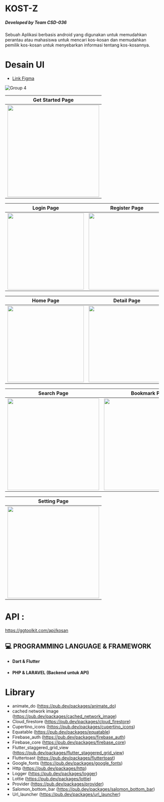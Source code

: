# KOST-Z
##### Developed by Team CSD-036
Sebuah Aplikasi berbasis android yang digunakan untuk memudahkan perantau atau mahasiswa untuk mencari kos-kosan dan memudahkan pemilik kos-kosan untuk menyebarkan informasi tentang kos-kosannya.

# Desain UI
- [Link Figma](https://www.figma.com/file/foIAKE6GZA2ANAG42kwiCv/kos-z?node-id=0%3A1)

![Group 4](https://user-images.githubusercontent.com/37721680/147351539-2f0761e9-ab2d-4985-9b32-45425f6b8240.png)


Get Started Page |
:----------:|
<img src="https://user-images.githubusercontent.com/37721680/147352509-fc2ce7eb-ff95-49ff-b364-655f144d7736.png" width=300/> |

Login Page | Register Page 
:----------:|:-------------:|
<img src="https://user-images.githubusercontent.com/37721680/147352379-82bc71fc-95c9-46ca-8365-e7eac2e11254.png" width=250/> | <img src="https://user-images.githubusercontent.com/37721680/147352598-31ae8de7-4052-4a21-bfcb-0d7c572e5b40.png" width=250/> |

Home Page | Detail Page 
:----------:|:-------------:|
<img src="https://user-images.githubusercontent.com/37721680/147352703-06ca47c0-32e7-4c49-adac-473d84d35d51.png" width=250/> | <img src="https://user-images.githubusercontent.com/37721680/147352756-42bdcd77-2a4f-40fd-b7cb-d244fca7ad21.png" width=250/> |

Search Page | Bookmark Page 
:----------:|:-------------:|
<img src="https://user-images.githubusercontent.com/37721680/147352816-f15ffaf5-f980-47f5-b032-4b4c283ef716.png" width=300/> |<img src="https://user-images.githubusercontent.com/37721680/147352862-dad5fc01-6bbe-4cf4-b127-efac7c800fba.png" width=300/> |

Setting Page |
:----------:|
<img src="https://user-images.githubusercontent.com/37721680/147352992-2e9fd485-e490-43e3-9647-a5f37d1f98e7.png" width=300/> |

# API : 
https://ggtoolkit.com/api/kosan

## :computer: PROGRAMMING LANGUAGE & FRAMEWORK
- #### Dart & Flutter
- #### PHP & LARAVEL (Backend untuk API)

# Library
- animate_do (https://pub.dev/packages/animate_do) 
- cached network image (https://pub.dev/packages/cached_network_image) 
- Cloud_firestore (https://pub.dev/packages/cloud_firestore) 
- Cupertino_icons (https://pub.dev/packages/cupertino_icons) 
- Equatable (https://pub.dev/packages/equatable) 
- Firebase_auth (https://pub.dev/packages/firebase_auth) 
- Firebase_core (https://pub.dev/packages/firebase_core) 
- Flutter_staggered_grid_view (https://pub.dev/packages/flutter_staggered_grid_view) 
- Fluttertoast (https://pub.dev/packages/fluttertoast) 
- Google_fonts (https://pub.dev/packages/google_fonts) 
- Http (https://pub.dev/packages/http) 
- Logger (https://pub.dev/packages/logger) 
- Lottie (https://pub.dev/packages/lottie) 
- Provider (https://pub.dev/packages/provider) 
- Salomon_bottom_bar (https://pub.dev/packages/salomon_bottom_bar) 
- Url_launcher (https://pub.dev/packages/url_launcher) 





